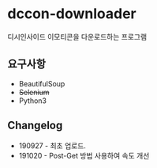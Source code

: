 # dccon-downloader
디시인사이드 이모티콘을 다운로드하는 프로그램


## 요구사항
* BeautifulSoup
* ~~Selenium~~
* Python3


## Changelog
* 190927 - 최초 업로드.
* 191020 - Post-Get 방법 사용하여 속도 개선
